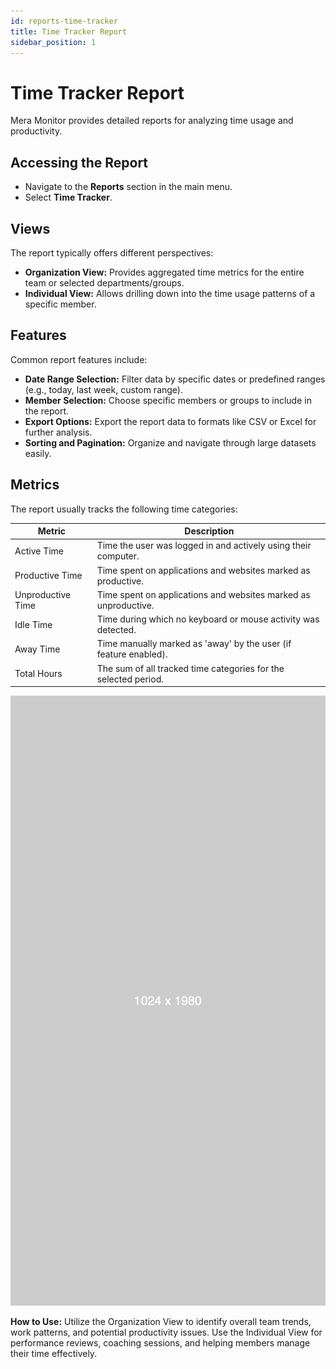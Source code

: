 ```yaml
---
id: reports-time-tracker
title: Time Tracker Report
sidebar_position: 1
---
```


# Time Tracker Report

Mera Monitor provides detailed reports for analyzing time usage and productivity.

## Accessing the Report

*   Navigate to the **Reports** section in the main menu.
*   Select **Time Tracker**.

## Views

The report typically offers different perspectives:

*   **Organization View:** Provides aggregated time metrics for the entire team or selected departments/groups.
*   **Individual View:** Allows drilling down into the time usage patterns of a specific member.

## Features

Common report features include:

*   **Date Range Selection:** Filter data by specific dates or predefined ranges (e.g., today, last week, custom range).
*   **Member Selection:** Choose specific members or groups to include in the report.
*   **Export Options:** Export the report data to formats like CSV or Excel for further analysis.
*   **Sorting and Pagination:** Organize and navigate through large datasets easily.

## Metrics

The report usually tracks the following time categories:

| Metric           | Description                                                    |
|------------------|----------------------------------------------------------------|
| Active Time      | Time the user was logged in and actively using their computer. |
| Productive Time  | Time spent on applications and websites marked as productive.  |
| Unproductive Time| Time spent on applications and websites marked as unproductive.|
| Idle Time        | Time during which no keyboard or mouse activity was detected.  |
| Away Time        | Time manually marked as 'away' by the user (if feature enabled).|
| Total Hours      | The sum of all tracked time categories for the selected period.|

![Screenshot: Time Tracker Report](/img/add-department.png)

**How to Use:**
Utilize the Organization View to identify overall team trends, work patterns, and potential productivity issues. Use the Individual View for performance reviews, coaching sessions, and helping members manage their time effectively.
